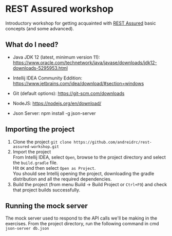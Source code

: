 # REST Assured workshop
Introductory workshop for getting acquainted with [REST Assured](http://rest-assured.io/) basic concepts (and some advanced).


## What do I need?
- Java JDK 12 (latest, minimum version 11):
    https://www.oracle.com/technetwork/java/javase/downloads/jdk12-downloads-5295953.html
    
- Intellij IDEA Community Eddition:
    https://www.jetbrains.com/idea/download/#section=windows
    
- Git (default options):
    https://git-scm.com/downloads
    
- NodeJS:
    https://nodejs.org/en/download/

- Json Server:
    npm install -g json-server

## Importing the project
1. Clone the project
`git clone https://github.com/andreidrc/rest-assured-workshop.git`
2. Import the project  
From Intellij IDEA, select `Open`, browse to the project directory and select the `build.gradle` file.  
Hit `OK` and then select `Open as Project`.  
You should see Intellij opening the project, downloading the gradle distribution and all the required dependencies.
3. Build the project (from menu Build -> Build Project or `Ctrl+F9`) and check that project builds successfully.

## Running the mock server
The mock server used to respond to the API calls we'll be making in the exercises.
From the project directory, run the following command in cmd `json-server db.json`
